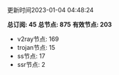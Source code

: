 更新时间2023-01-04 04:48:24

**总订阅: 45**
**总节点: 875**
**有效节点: 203**
- v2ray节点: 169
- trojan节点: 15
- ss节点: 17
- ssr节点: 2
